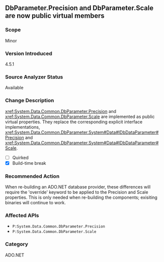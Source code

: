 ## DbParameter.Precision and DbParameter.Scale are now public virtual members

### Scope
Minor

### Version Introduced
4.5.1

### Source Analyzer Status
Available

### Change Description

<xref:System.Data.Common.DbParameter.Precision> and <xref:System.Data.Common.DbParameter.Scale>
are implemented as public virtual properties. They replace the corresponding
explicit interface implementations,
<xref:System.Data.Common.DbParameter.System#Data#IDbDataParameter#Precision> and
<xref:System.Data.Common.DbParameter.System#Data#IDbDataParameter#Scale>.

- [ ] Quirked
- [x] Build-time break

### Recommended Action

When re-building an ADO.NET database provider, these differences will require
the 'override' keyword to be applied to the Precision and Scale properties. This
is only needed when re-building the components; exisiting binaries will continue
to work.

### Affected APIs
* `P:System.Data.Common.DbParameter.Precision`
* `P:System.Data.Common.DbParameter.Scale`

### Category
ADO.NET

<!-- breaking change id: 68 -->
